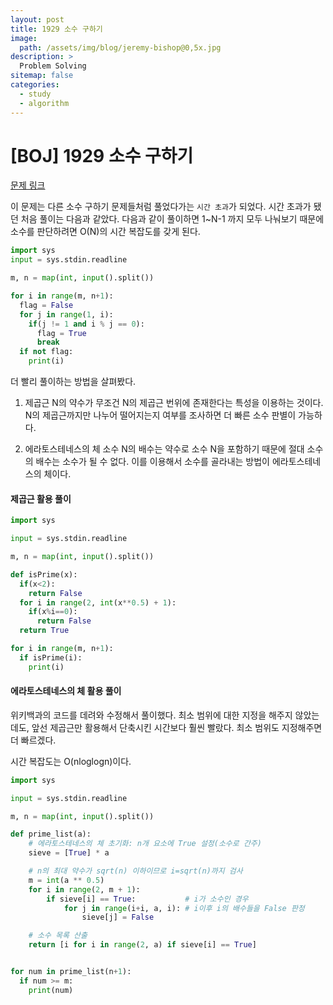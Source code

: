 ```yaml
---
layout: post
title: 1929 소수 구하기
image:
  path: /assets/img/blog/jeremy-bishop@0,5x.jpg
description: >
  Problem Solving
sitemap: false
categories:
  - study
  - algorithm
---
```


# [BOJ] 1929 소수 구하기

[문제 링크](https://boj.kr/1929)

이 문제는 다른 소수 구하기 문제들처럼 풀었다가는 `시간 초과`가 되었다.
시간 초과가 됐던 처음 풀이는 다음과 같았다.
다음과 같이 풀이하면 1~N-1 까지 모두 나눠보기 때문에 소수를 판단하려면 O(N)의 시간 복잡도를 갖게 된다.

```python
import sys
input = sys.stdin.readline

m, n = map(int, input().split())

for i in range(m, n+1):
  flag = False
  for j in range(1, i):
    if(j != 1 and i % j == 0):
      flag = True
      break
  if not flag:
    print(i)
```

더 빨리 풀이하는 방법을 살펴봤다.

1. 제곱근
N의 약수가 무조건 N의 제곱근 번위에 존재한다는 특성을 이용하는 것이다.
N의 제곱근까지만 나누어 떨어지는지 여부를 조사하면 더 빠른 소수 판별이 가능하다.

2. 에라토스테네스의 체
소수 N의 배수는 약수로 소수 N을 포함하기 때문에 절대 소수의 배수는 소수가 될 수 없다.
이를 이용해서 소수를 골라내는 방법이 에라토스테네스의 체이다.


#### 제곱근 활용 풀이

```python
import sys

input = sys.stdin.readline

m, n = map(int, input().split())

def isPrime(x):
  if(x<2):
    return False
  for i in range(2, int(x**0.5) + 1):
    if(x%i==0):
      return False
  return True

for i in range(m, n+1):
  if isPrime(i):
    print(i)
```

#### 에라토스테네스의 체 활용 풀이

위키백과의 코드를 데려와 수정해서 풀이했다. 최소 범위에 대한 지정을 해주지 않았는데도, 앞선 제곱근만 활용해서 단축시킨 시간보다 훨씬 빨랐다. 최소 범위도 지정해주면 더 빠르겠다.

시간 복잡도는 O(nloglogn)이다.

```python
import sys

input = sys.stdin.readline

m, n = map(int, input().split())

def prime_list(a):
    # 에라토스테네스의 체 초기화: n개 요소에 True 설정(소수로 간주)
    sieve = [True] * a

    # n의 최대 약수가 sqrt(n) 이하이므로 i=sqrt(n)까지 검사
    m = int(a ** 0.5)
    for i in range(2, m + 1):
        if sieve[i] == True:           # i가 소수인 경우
            for j in range(i+i, a, i): # i이후 i의 배수들을 False 판정
                sieve[j] = False

    # 소수 목록 산출
    return [i for i in range(2, a) if sieve[i] == True]


for num in prime_list(n+1):
  if num >= m:
    print(num)
```
